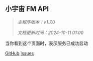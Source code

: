 ## 小宇宙 FM API

> _主程序版本：v1.7.0_
>
> _文档更新时间：2024-10-11 01:00_

当你看到这个页面时，表示服务已成功启动

[GitHub](https://github.com/ultrazg/xyz) [Issues](https://github.com/ultrazg/xyz/issues)
